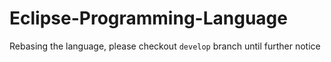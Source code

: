 # Eclipse-Programming-Language
  Rebasing the language, please checkout `develop` branch until further notice
